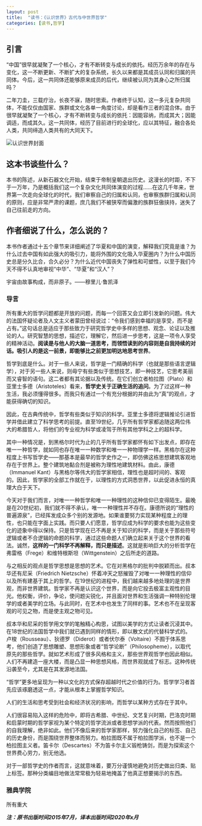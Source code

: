 ```yaml
---
layout: post
title:  "读书：《认识世界》古代与中世界哲学"
categories: [读书,哲学]
---
```


## 引言

“中国”很早就凝聚了一个核心，才有不断转变与成长的依托。经历万余年的存在与变化，这一不断更新、不断扩大的复杂系统，长久以来都是其成员认同和归属的共同体。今后，这一共同体还能够原来成员的后代，继续被认同为其身心之所归属吗？

二年刀圭，三载疗治，长夜不寐，随时思索。作者终于认知，这一多元复杂共同体，不能仅仅由国家、族群或文化各单一角度讨论，却是看作三者的混合体。由于很早就凝聚了一个核心，才有不断转变与成长的依托：因能容纳，而成其大；因能调适，而成其久。这一共同体，经历了目前进行的全球化，应以其特征，融合各处人类，共同缔造人类共有的大同天下。

![认识世界封面](/images/books/认识世界/认识世界封面.jpg)

## 这本书谈些什么？

本书的陈述，从新石器文化开始，结束于帝制皇朝退出历史。这漫长的时距，不下于一万年，乃是概括我们这一个复杂文化共同体演变的过程……在这几千年来，世界第一次走向全球化的时代，我们审察自己的归属和认同，也审察族群归属和认同的原则，应是非常严肃的课题，庶几我们不被狭窄而偏激的族群狂傲挟持，迷失了自己往前走的方向。


## 作者细说了什么，怎么说的？

本书作者通过十五个章节来详细阐述了华夏和中国的演变，解释我们究竟是谁？为什么过去中国有如此强大的吸引力，能将外围的文化吸入华夏圈内？为什么中国历史总是分久比合，合久必分？为什么近代中国丧失了弹性和可塑性，以至于我们今天不得不认真地审视“中华”、“华夏”和“汉人”？

宇宙由故事构成，而非原子。——穆里儿·鲁凯泽

### 导言

所有重大的哲学问题都是开放的问题，而每一个回答又会立即引发新的问题。伟大的法国怀疑论者及人文主义者蒙田曾经说过：“令我们感到幸福的是享受，而不是占有。”这句话总是适应于那些致力于研究哲学史中多样的思想、观念、论证以及推论的人。研究智慧的思想，描述它，理解它，然后进一步思考，这是一项令人享受的精神活动。**阅读是与他人的大脑一道思考，而领悟读到的内容则是自我持续的对话。吸引人的是这一前景，即能够比之前更加明达地思考世界**。

哲学到底是什么。对于一些人来说，哲学是一门精确的科学（也就是那些语言逻辑学），对于另一些人来说，则毋宁有些类似于思想技艺，即一种技艺，它思考美丽而又睿智的语句。这二者都有其论据以及传统。在它们创立者柏拉图（Plato）和亚里士多德（Aristoteles）看来，**哲学史关于正确生活的追问**。为了过这样一种生活，我必须懂得很多。而我只有通过一个有充分根据的并由此为“真”的观点，才能获得确切的知识。

因此，在古典传统中，哲学有些类似于知识的科学。亚里士多德将逻辑推论引进哲学并借此建立了科学思考的前提。直至19世纪，几乎所有哲学家都追随这两位伟大的希腊哲人，将他们的专业视为科学或凌驾于所有其他学科之上的超科学。

其中一种情况是，到黑格尔时代为止的几乎所有哲学家都怀有如下出发点，即存在唯一一种哲学，就如同也存在唯一一种数学和唯一一种物理学一样。黑格尔在这种程度上书写哲学史——那基本是最早的哲学史作之一，即仿佛这栋思想建筑客观地存在于世界上。整个建筑地黏合剂是被称为理性地建筑材料。由此，康德（Immanuel Kant）与黑格尔等伟大的哲学家相信，理性也是超时间的、客观的。因此，哲学家的全部工作就在于，以理性的方式洞悉世界，以此促进永恒的真理大白于天下。

今天对于我们而言，对唯一一种哲学和唯一一种理性的这种信仰已变得陌生。最晚是在20世纪初，我们就不得不承认，唯一一种理性并不存在。康德所说的“理性的普遍源泉”，已经挥发成众多个别的发源地。如果谁要努力实现某种程度上的理性，也只能在字面上实践。而只要人们愿意，哲学应成为科学的要求也能为这些变化的迹象中得以保持。只是哲学现在已不再是关于知识的科学，而是关于那些符号逻辑或者不合逻辑的命题的科学，通过这些命题人们确立起来关于这个世界的看法。诚然，**这样的一门科学不再解释，而只是描述**。这就是影响巨大的分析哲学在弗雷格（Frege）和维特根斯坦（Wittgenstein）之后所走的道路。

与之相反的观点是哲学思想是思想的艺术。它在对黑格尔的批判中脱颖而出。叔本华还有尼采（Friedrich Nietzsche）怀着冲天之怒摧毁了对唯一一种理性的信仰以及所有建基于其上的哲学。在19世纪的进程中，我们越来越多地处理的是世界观，而非世界建筑。哲学家不再是认识这个世界，而是向它投去极富主观性的目光。他权衡，评价，争论，使问题尖锐化，并且面对世界和生活强调一种特别伦理学的或者美学的立场。与此同时，在艺术中也发生了同样的事。艺术也不在呈现客观的可见之物，而是使主观之物可见。

叔本华和尼采的哲学用文学的笔触精心构思，试图以美学的方式让读者沉浸其中。在18世纪的法国哲学中我们就已遇到同样的情形，即以散文式的代替科学式的。卢梭（Rousseau）、狄德罗（Diderot）或者伏尔泰（Voltaire）不囿于体系思考，他们创造了思想雕塑、思想形象或者“哲学论断”（Philosopheme），以取代原先的那些哲学。就如艺术形成了很多风格和主义，那些世界观哲学也因此相似。人们不再建造一座大楼，而是凸显一种思想风格，而世界观就成了标志。这种传统沿袭至今，尤其是在其发源地法国。

“哲学”更多地呈现为一种以文化的方式保存超越时代之价值的行为。哲学学习者首先应该琢磨透这一点，才能从根本上掌握哲学知识。

人们的生活和思考受到社会和经济状况的影响，而哲学以某种方式存在于其中。

人们很容易陷入这样的危险中，即将古希腊、中世纪、文艺复兴时期，巴洛克时期和启蒙时期的哲学家视为某个特定的哲学流派或者思想学派的代表。然而按照他们的自我理解，绝非如此。他们不像后来的哲学家那样，努力强化自己的标签、自己的历史身份，而是围绕世界整体而努力。柏拉图既不属于柏拉图学派，也不是一个柏拉图主义者。笛卡尔（Descartes）不为笛卡尔主义锻枪铸剑，而是为探索这个世界费心劳力，别无他选。

对于一部哲学史的作者而言，这就意味着，要万分谨慎地避免对历史做出归类、贴上标签。那种分类编目地做法常常极为轻易地掩盖了他真正想要揭示的东西。

### 雅典学院

所有重大

***注：原书出版时间2015年7月，译本出版时间2020年x月***
